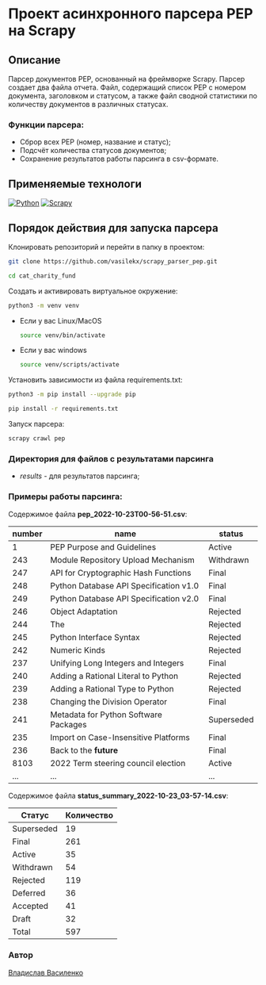 # Проект асинхронного парсера PEP на Scrapy

## Описание
Парсер документов PEP, основанный на фреймворке Scrapy. Парсер создает два файла отчета. Файл, содержащий список PEP с номером документа, заголовком и статусом, а также файл сводной статистики по количеству документов в различных статусах.

### Функции парсера:
* Сброр всех PEP (номер, название и статус);
* Подсчёт количества статусов документов;
* Сохранение результатов работы парсинга в csv-формате.

## Применяемые технологи

[![Python](https://img.shields.io/badge/Python-3.9-blue?style=flat-square&logo=Python&logoColor=3776AB&labelColor=d0d0d0)](https://www.python.org/)
[![Scrapy](https://img.shields.io/badge/Scrapy-2.5.1-blue?style=flat-square&logoColor=3776AB&labelColor=d0d0d0)](https://scrapy.org/)

## Порядок действия для запуска парсера

Клонировать репозиторий и перейти в папку в проектом:

```bash
git clone https://github.com/vasilekx/scrapy_parser_pep.git
```

```bash
cd cat_charity_fund
```

Создать и активировать виртуальное окружение:

```bash
python3 -m venv venv
```

* Если у вас Linux/MacOS

    ```bash
    source venv/bin/activate
    ```

* Если у вас windows

    ```bash
    source venv/scripts/activate
    ```

Установить зависимости из файла requirements.txt:

```bash
python3 -m pip install --upgrade pip
```

```bash
pip install -r requirements.txt
```

Запуск парсера:

```bash
scrapy crawl pep 
```

### Директория для файлов с результатами парсинга
* _results_ - для результатов парсинга;

### Примеры работы парсинга:

Содержимое файла **pep_2022-10-23T00-56-51.csv**:

|number    |name|status    |
|----------|----|----------|
|1         |PEP Purpose and Guidelines|Active    |
|243       |Module Repository Upload Mechanism|Withdrawn |
|247       |API for Cryptographic Hash Functions|Final     |
|248       |Python Database API Specification v1.0|Final     |
|249       |Python Database API Specification v2.0|Final     |
|246       |Object Adaptation|Rejected  |
|244       |The |Rejected  |
|245       |Python Interface Syntax|Rejected  |
|242       |Numeric Kinds|Rejected  |
|237       |Unifying Long Integers and Integers|Final     |
|240       |Adding a Rational Literal to Python|Rejected  |
|239       |Adding a Rational Type to Python|Rejected  |
|238       |Changing the Division Operator|Final     |
|241       |Metadata for Python Software Packages|Superseded|
|235       |Import on Case-Insensitive Platforms|Final     |
|236       |Back to the __future__|Final     |
|8103      |2022 Term steering council election|Active    |
|...       |...|...|


Содержимое файла **status_summary_2022-10-23_03-57-14.csv**:

|Статус    |Количество|
|----------|----------|
|Superseded|19        |
|Final     |261       |
|Active    |35        |
|Withdrawn |54        |
|Rejected  |119       |
|Deferred  |36        |
|Accepted  |41        |
|Draft     |32        |
|Total     |597       |


### Автор
[Владислав Василенко](https://github.com/vasilekx)
